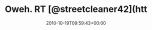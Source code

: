 ---
retweeted: false
source: <a href="http://termtter.org/" rel="nofollow">Termtter</a>
entities:
  hashtags: []
  symbols: []
  user_mentions:
  - name: streetcleaner
    screen_name: streetcleaner42
    indices:
    - '9'
    - '25'
    id_str: '28467241'
    id: '28467241'
  - name: Bascht
    screen_name: bascht
    indices:
    - '27'
    - '34'
    id_str: '10683982'
    id: '10683982'
  urls: []
display_text_range:
- '0'
- '139'
favorite_count: '1'
id_str: '27818516270'
truncated: false
retweet_count: '0'
id: '27818516270'
created_at: Tue Oct 19 09:59:43 +0000 2010
favorited: false
full_text: 'Oweh. RT [@streetcleaner42](https://twitter.com/streetcleaner42): [@bascht](https://twitter.com/bascht)
  Schon "Ausstieg in Fahrtrichtung - Durchsageterror bei der Deutschen Bahn" gelesen?
  http://bit.ly/by9ZyT'
lang: de
tags:
- pesos:twitter
date: '2010-10-19T09:59:43+00:00'
src: https://twitter.com/bascht/status/27818516270
original_url: https://twitter.com/bascht/status/27818516270
type: twitter_tweet
text: 'Oweh. RT [@streetcleaner42](https://twitter.com/streetcleaner42): [@bascht](https://twitter.com/bascht)
  Schon "Ausstieg in Fahrtrichtung - Durchsageterror bei der Deutschen Bahn" gelesen?
  http://bit.ly/by9ZyT'
title: Oweh. RT [@streetcleaner42](htt

---
